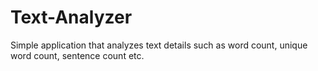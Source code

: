 # Text-Analyzer

Simple application that analyzes text details such as word count, unique word count, sentence count etc.

